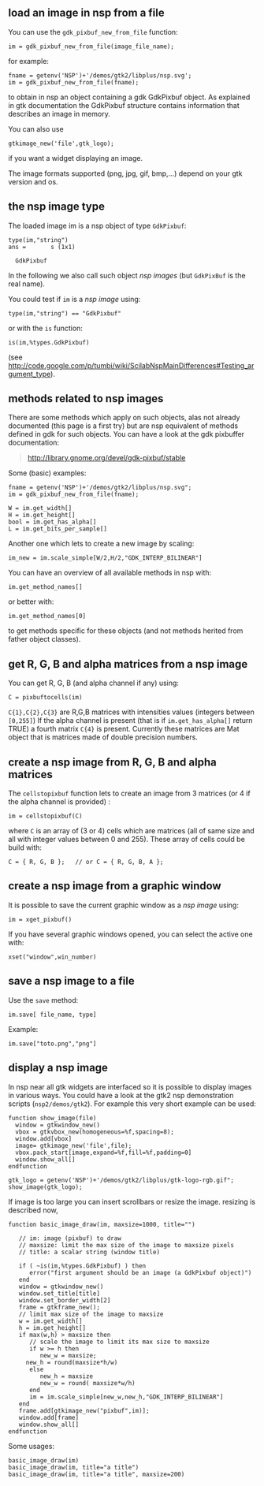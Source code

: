 

## load an image in nsp from a file ##

You can use the `gdk_pixbuf_new_from_file` function:
```
im = gdk_pixbuf_new_from_file(image_file_name);
```
for example:
```
fname = getenv('NSP')+'/demos/gtk2/libplus/nsp.svg';
im = gdk_pixbuf_new_from_file(fname);
```

to obtain in nsp an object containing a gdk GdkPixbuf object. As explained in gtk documentation the GdkPixbuf structure contains information that describes an image in memory.

You can also use
```
gtkimage_new('file',gtk_logo);
```
if you want a widget displaying an image.

The image formats supported (png, jpg, gif, bmp,...) depend on your gtk version
and os.


## the nsp image type ##

The loaded image im is a nsp object of type `GdkPixbuf`:
```
type(im,"string")
ans	=		s (1x1)

  GdkPixbuf
```
In the following we also call such object _nsp images_ (but
`GdkPixBuf` is the real name).

You could test if `im` is a _nsp image_ using:
```
type(im,"string") == "GdkPixbuf"
```
or with the `is` function:
```
is(im,%types.GdkPixbuf)
```
(see http://code.google.com/p/tumbi/wiki/ScilabNspMainDifferences#Testing_argument_type).

## methods related to nsp images ##

There are some methods which apply on such objects, alas not already documented (this page is a first try) but are nsp equivalent of methods defined in gdk for such objects. You can have a look at the gdk pixbuffer documentation:

> http://library.gnome.org/devel/gdk-pixbuf/stable

Some (basic) examples:

```
fname = getenv('NSP')+'/demos/gtk2/libplus/nsp.svg";
im = gdk_pixbuf_new_from_file(fname);

W = im.get_width[]
H = im.get_height[]
bool = im.get_has_alpha[]
L = im.get_bits_per_sample[]
```

Another one which lets to create a new image by scaling:

```
im_new = im.scale_simple[W/2,H/2,"GDK_INTERP_BILINEAR"]
```

You can have an overview of all available methods in nsp with:
```
im.get_method_names[]  
```
or better with:
```
im.get_method_names[0] 
```
to get methods specific for these objects (and not methods herited from father object classes).

## get R, G, B and alpha matrices from a nsp image ##

You can get R, G, B (and alpha channel if any) using:
```
C = pixbuftocells(im)
```
`C{1},C{2},C{3}` are R,G,B matrices with intensities values (integers between `[0,255]`)
If the alpha channel is present (that is if `im.get_has_alpha[]` return TRUE) a fourth
matrix `C{4}` is present. Currently these matrices are Mat object that is matrices made of double precision numbers.

## create a nsp image from R, G, B and alpha matrices ##

The `cellstopixbuf` function lets to create an image from 3 matrices (or 4 if the alpha channel is provided) :
```
im = cellstopixbuf(C)
```
where `C` is an array of (3 or 4) cells which are matrices (all of same size and all with integer values between 0 and 255). These array of cells could be build with:
```
C = { R, G, B };   // or C = { R, G, B, A };
```

## create a nsp image from a graphic window ##

It is possible to save the current graphic window as a _nsp image_ using:
```
im = xget_pixbuf()
```
If you have several graphic windows opened, you can select the active one with:
```
xset("window",win_number)
```

## save a nsp image to a file ##

Use the `save` method:
```
im.save[ file_name, type]
```

Example:
```
im.save["toto.png","png"]
```

## display a nsp image ##

In nsp near all gtk widgets are interfaced so it is possible to display images in various ways. You could have a look at the gtk2 nsp demonstration scripts (`nsp2/demos/gtk2`).
For example this very short example can be used:

```
function show_image(file) 
  window = gtkwindow_new()
  vbox = gtkvbox_new(homogeneous=%f,spacing=8);
  window.add[vbox]
  image= gtkimage_new('file',file);
  vbox.pack_start[image,expand=%f,fill=%f,padding=0]
  window.show_all[]
endfunction

gtk_logo = getenv('NSP')+'/demos/gtk2/libplus/gtk-logo-rgb.gif";
show_image(gtk_logo);
```

If image is too large you can insert scrollbars or resize the image. resizing is described now,

```
function basic_image_draw(im, maxsize=1000, title="")

   // im: image (pixbuf) to draw
   // maxsize: limit the max size of the image to maxsize pixels
   // title: a scalar string (window title) 

   if ( ~is(im,%types.GdkPixbuf) ) then
      error("first argument should be an image (a GdkPixbuf object)")
   end
   window = gtkwindow_new()
   window.set_title[title]
   window.set_border_width[2]
   frame = gtkframe_new();
   // limit max size of the image to maxsize
   w = im.get_width[]
   h = im.get_height[]
   if max(w,h) > maxsize then
      // scale the image to limit its max size to maxsize
      if w >= h then
         new_w = maxsize;
	 new_h = round(maxsize*h/w)
      else
         new_h = maxsize
         new_w = round( maxsize*w/h)
      end
      im = im.scale_simple[new_w,new_h,"GDK_INTERP_BILINEAR"]       
   end
   frame.add[gtkimage_new("pixbuf",im)];
   window.add[frame]
   window.show_all[]
endfunction
```

Some usages:
```
basic_image_draw(im)
basic_image_draw(im, title="a title")
basic_image_draw(im, title="a title", maxsize=200)
```
